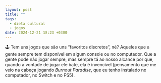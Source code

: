```yaml
---
layout: post
title: ""
tags:
  - dieta cultural
  - jogos
date: 2024-12-21 18:23 +0300
---
```

🕹️ Tem uns jogos que são uns “favoritos discretos”, né? Aqueles que a gente sempre tem disponível em algum console ou no computador. Que a gente pode não jogar sempre, mas sempre tá ao nosso alcance por que, quando a vontade de jogar ele bate, ela é invencível (pensamento que me veio na cabeça jogando _Burnout Paradise_, que eu tenho instalado no computador, no Switch e no PS5).
